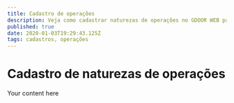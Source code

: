 ```yaml
---
title: Cadastro de operações
description: Veja como cadastrar naturezas de operações no GDOOR WEB para usar nos documentos
published: true
date: 2020-01-03T19:29:43.125Z
tags: cadastros, operações
---
```


# Cadastro de naturezas de operações

Your content here
